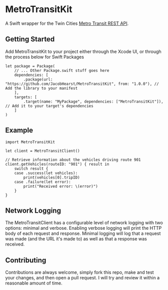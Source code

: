 # MetroTransitKit

A Swift wrapper for the Twin Cities [Metro Transit REST API](https://svc.metrotransit.org/swagger/index.html).

## Getting Started
Add MetroTransitKit to your project either through the Xcode UI, or through the process below for Swift Packages

    let package = Package(
        // ... Other Package.swift stuff goes here
        dependencies: [
            .package(url: "https://github.com/JacobHearst/MetroTransitKit", from: "1.0.0"), // Add the library to your manifest
        ],
        targets: [
            .target(name: "MyPackage", dependencies: ["MetroTransitKit"]), // Add it to your target's dependencies
        ]
    )
    
## Example

    import MetroTransitKit
    
    let client = MetroTransitClient()

    // Retrieve information about the vehicles driving route 901
    client.getVehicles(routeID: "901") { result in
        switch result {
        case .success(let vehicles):
            print(vehicles[0].tripID)
        case .failure(let error):
            print("Received error: \(error)")
        }
    }
    
## Network Logging
The MetroTransitClient has a configurable level of network logging with two options: minimal and verbose. Enabling verbose logging will print the HTTP body of each request and response. Minimal logging will log that a request was made (and the URL it's made to) as well as that a response was received.

## Contributing
Contributions are always welcome, simply fork this repo, make and test your changes, and then open a pull request. I will try and review it within a reasonable amount of time.

